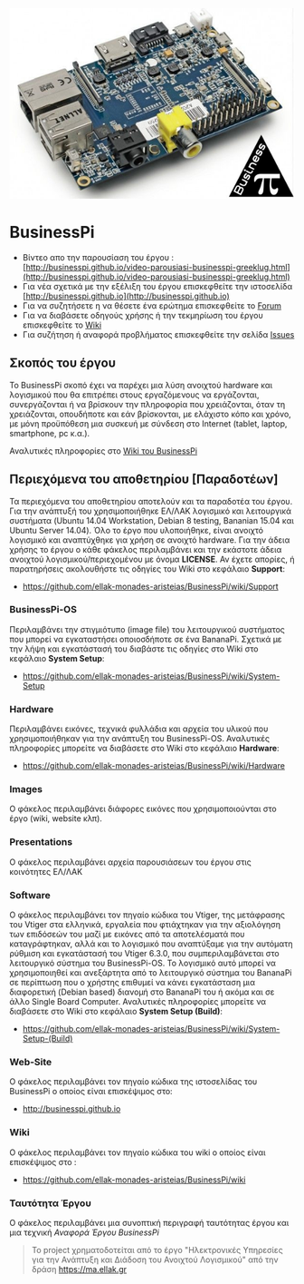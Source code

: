 ![bananapi-banner](https://raw.githubusercontent.com/ellak-monades-aristeias/BusinessPi/master/Web-Site/images/bananapi-banner.jpg)

# BusinessPi

- Βίντεο απο την παρουσίαση του έργου : [http://businesspi.github.io/video-parousiasi-businesspi-greeklug.html](http://businesspi.github.io/video-parousiasi-businesspi-greeklug.html)
- Για νέα σχετικά με την εξέλιξη του έργου επισκεφθείτε την ιστοσελίδα  [http://businesspi.github.io](http://businesspi.github.io)
- Για να συζητήσετε η να θέσετε ένα ερώτημα επισκεφθείτε το [Forum](https://forum-businesspi.rhcloud.com) 
- Για να διαβάσετε οδηγούς χρήσης ή την τεκμηρίωση του έργου επισκεφθείτε το [Wiki](https://github.com/ellak-monades-aristeias/BusinessPi/wiki) 
- Για συζήτηση ή αναφορά προβλήματος επισκεφθείτε την σελίδα [Issues](https://github.com/ellak-monades-aristeias/BusinessPi/issues)

## Σκοπός του έργου

Το BusinessPi σκοπό έχει να παρέχει μια λύση ανοιχτού hardware και λογισμικού που θα επιτρέπει στους εργαζόμενους να εργάζονται, συνεργάζονται ή να βρίσκουν την πληροφορία που χρειάζονται, όταν τη χρειάζονται, οπουδήποτε και εάν βρίσκονται, με ελάχιστο κόπο και χρόνο, με μόνη προϋπόθεση μια συσκευή με σύνδεση στο Internet (tablet, laptop, smartphone, pc κ.α.).

Αναλυτικές πληροφορίες στο [Wiki του BusinessPi](https://github.com/ellak-monades-aristeias/BusinessPi/wiki)

## Περιεχόμενα του αποθετηρίου [Παραδοτέων]

Τα περιεχόμενα του αποθετηρίου αποτελούν και τα παραδοτέα του έργου. Για την ανάπτυξή του χρησιμοποιήθηκε ΕΛ/ΛΑΚ λογισμικό και λειτουργικά συστήματα (Ubuntu 14.04 Workstation, Debian 8 testing, Bananian 15.04 και Ubuntu Server 14.04). 
Όλο το έργο που υλοποιήθηκε, είναι ανοιχτό λογισμικό και αναπτύχθηκε για χρήση σε ανοιχτό hardware. Για την άδεια χρήσης το έργου ο κάθε φάκελος περιλαμβάνει και την εκάστοτε άδεια ανοιχτού λογισμικού/περιεχομένου με όνομα **LICENSE**. Αν έχετε απορίες, ή παρατηρήσεις ακολουθήστε τις οδηγίες του Wiki στο κεφάλαιο **Support**:

- https://github.com/ellak-monades-aristeias/BusinessPi/wiki/Support

### BusinessPi-OS

Περιλαμβάνει την στιγμιότυπο (image file) του λειτουργικού συστήματος που μπορεί να εγκαταστήσει οποιοσδήποτε σε ένα BananaPi. Σχετικά με την λήψη και εγκατάστασή του διαβάστε τις οδηγίες στο Wiki στο κεφάλαιο **System Setup**:

- https://github.com/ellak-monades-aristeias/BusinessPi/wiki/System-Setup

### Hardware

Περιλαμβάνει εικόνες, τεχνικά φυλλάδια και αρχεία του υλικού που χρησιμοποιήθηκαν για την ανάπτυξη του BusinessPi-OS. Αναλυτικές πληροφορίες μπορείτε να διαβάσετε στο Wiki στο κεφάλαιο **Hardware**:

- https://github.com/ellak-monades-aristeias/BusinessPi/wiki/Hardware

### Images

Ο φάκελος περιλαμβάνει διάφορες εικόνες που χρησιμοποιούνται στο έργο (wiki, website κλπ).

### Presentations

Ο φάκελος περιλαμβάνει αρχεία παρουσιάσεων του έργου στις κοινότητες ΕΛ/ΛΑΚ 

### Software

Ο φάκελος περιλαμβάνει τον πηγαίο κώδικα του Vtiger, της μετάφρασης του Vtiger στα ελληνικά, εργαλεία που φτιάχτηκαν για την αξιολόγηση των επιδόσεών του μαζί με εικόνες από τα αποτελέσματά που καταγράφτηκαν, αλλά και το λογισμικό που αναπτύξαμε για την αυτόματη ρύθμιση και εγκατάστασή του Vtiger 6.3.0, που συμπεριλαμβάνεται στο λειτουργικό σύστημα του BusinessPi-OS. 
Το λογισμικό αυτό μπορεί να χρησιμοποιηθεί και ανεξάρτητα από το λειτουργικό σύστημα του BananaPi σε περίπτωση που ο χρήστης επιθυμεί να κάνει εγκατάσταση μια διαφορετική (Debian based) διανομή στο BananaPi του ή ακόμα και σε άλλο Single Board Computer. 
Αναλυτικές πληροφορίες μπορείτε να διαβάσετε στο Wiki στο κεφάλαιο **System Setup (Build)**:

- https://github.com/ellak-monades-aristeias/BusinessPi/wiki/System-Setup-(Build)

### Web-Site

Ο φάκελος περιλαμβάνει τον πηγαίο κώδικα της ιστοσελίδας του BusinessPi ο οποίος είναι επισκέψιμος στο:

- http://businesspi.github.io

### Wiki

Ο φάκελος περιλαμβάνει τον πηγαίο κώδικα του wiki ο οποίος είναι επισκέψιμος στο : 

- https://github.com/ellak-monades-aristeias/BusinessPi/wiki

### Ταυτότητα Έργου

Ο φάκελος περιλαμβάνει μια συνοπτική περιγραφή ταυτότητας έργου και μια τεχνική *Αναφορά Έργου BusinessPi*


> Το project χρηματοδοτείται από το έργο "Ηλεκτρονικές Υπηρεσίες για την Ανάπτυξη και Διάδοση του Ανοιχτού Λογισμικού" από την δράση https://ma.ellak.gr


